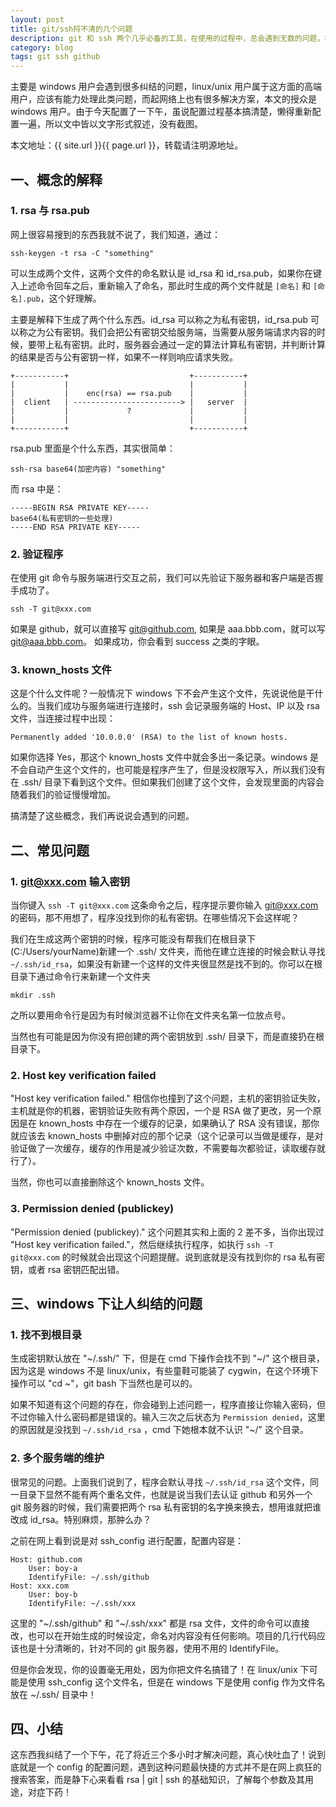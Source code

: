 ```yaml
---
layout: post
title: git/ssh捋不清的几个问题
description: git 和 ssh 两个几乎必备的工具，在使用的过程中，总会遇到无数的问题，我已经头疼了好几回了，这次要把他记录下来！
category: blog
tags: git ssh github
---
```


主要是 windows 用户会遇到很多纠结的问题，linux/unix 用户属于这方面的高端用户，应该有能力处理此类问题，而起网络上也有很多解决方案，本文的授众是 windows 用户。由于今天配置了一下午，虽说配置过程基本搞清楚，懒得重新配置一遍，所以文中皆以文字形式叙述，没有截图。

本文地址：{{ site.url }}{{ page.url }}，转载请注明源地址。

## 一、概念的解释

### 1. rsa 与 rsa.pub

网上很容易搜到的东西我就不说了，我们知道，通过：

    ssh-keygen -t rsa -C "something"

可以生成两个文件，这两个文件的命名默认是 id_rsa 和 id_rsa.pub，如果你在键入上述命令回车之后，重新输入了命名，那此时生成的两个文件就是 `[命名]` 和 `[命名].pub`，这个好理解。

主要是解释下生成了两个什么东西。id_rsa 可以称之为私有密钥，id_rsa.pub 可以称之为公有密钥。我们会把公有密钥交给服务端，当需要从服务端请求内容的时候，要带上私有密钥。此时，服务器会通过一定的算法计算私有密钥，并判断计算的结果是否与公有密钥一样，如果不一样则响应请求失败。

	+-----------+                           +-----------+
	|           |                           |           |
	|           |    enc(rsa) == rsa.pub    |           |
	|  client   | ------------------------> |   server  |
	|           |             ?             |           |
	|           |                           |           |
	+-----------+                           +-----------+

rsa.pub 里面是个什么东西，其实很简单：

	ssh-rsa base64(加密内容) "something"

而 rsa 中是：

	-----BEGIN RSA PRIVATE KEY-----
	base64(私有密钥的一些处理)
	-----END RSA PRIVATE KEY-----

### 2. 验证程序

在使用 git 命令与服务端进行交互之前，我们可以先验证下服务器和客户端是否握手成功了。

	ssh -T git@xxx.com

如果是 github，就可以直接写 git@github.com, 如果是 aaa.bbb.com，就可以写 git@aaa.bbb.com。 如果成功，你会看到 success 之类的字眼。

### 3. known_hosts 文件

这是个什么文件呢？一般情况下 windows 下不会产生这个文件，先说说他是干什么的。当我们成功与服务端进行连接时，ssh 会记录服务端的 Host、IP 以及 rsa 文件，当连接过程中出现：

	Permanently added '10.0.0.0' (RSA) to the list of known hosts.

如果你选择 Yes，那这个 known_hosts 文件中就会多出一条记录。windows 是不会自动产生这个文件的，也可能是程序产生了，但是没权限写入，所以我们没有在 .ssh/ 目录下看到这个文件。但如果我们创建了这个文件，会发现里面的内容会随着我们的验证慢慢增加。

搞清楚了这些概念，我们再说说会遇到的问题。

## 二、常见问题

### 1. git@xxx.com 输入密钥

当你键入 `ssh -T git@xxx.com` 这条命令之后，程序提示要你输入 git@xxx.com 的密码，那不用想了，程序没找到你的私有密钥。在哪些情况下会这样呢？

我们在生成这两个密钥的时候，程序可能没有帮我们在根目录下(C:/Users/yourName)新建一个 .ssh/ 文件夹，而他在建立连接的时候会默认寻找 `~/.ssh/id_rsa`，如果没有新建一个这样的文件夹很显然是找不到的。你可以在根目录下通过命令行来新建一个文件夹

	mkdir .ssh

之所以要用命令行是因为有时候浏览器不让你在文件夹名第一位放点号。

当然也有可能是因为你没有把创建的两个密钥放到 .ssh/ 目录下，而是直接扔在根目录下。

### 2. Host key verification failed

"Host key verification failed." 相信你也撞到了这个问题，主机的密钥验证失败，主机就是你的机器，密钥验证失败有两个原因，一个是 RSA 做了更改，另一个原因是在 known_hosts 中存在一个缓存的记录，如果确认了 RSA 没有错误，那你就应该去 known_hosts 中删掉对应的那个记录（这个记录可以当做是缓存，是对验证做了一次缓存，缓存的作用是减少验证次数，不需要每次都验证，读取缓存就行了）。

当然，你也可以直接删除这个 known_hosts 文件。


### 3. Permission denied (publickey)

"Permission denied (publickey)." 这个问题其实和上面的 2 差不多，当你出现过 "Host key verification failed."，然后继续执行程序，如执行 `ssh -T git@xxx.com` 的时候就会出现这个问题提醒。说到底就是没有找到你的 rsa 私有密钥，或者 rsa 密钥匹配出错。

## 三、windows 下让人纠结的问题

### 1. 找不到根目录

生成密钥默认放在 "~/.ssh/" 下，但是在 cmd 下操作会找不到 "~/" 这个根目录，因为这是 windows 不是 linux/unix，有些童鞋可能装了 cygwin，在这个环境下操作可以 "cd ~"，git bash 下当然也是可以的。

如果不知道有这个问题的存在，你会碰到上述问题一，程序直接让你输入密码，但不过你输入什么密码都是错误的。输入三次之后状态为 `Permission denied`，这里的原因就是没找到 `~/.ssh/id_rsa` ，cmd 下她根本就不认识 "~/" 这个目录。

### 2. 多个服务端的维护

很常见的问题。上面我们说到了，程序会默认寻找 `~/.ssh/id_rsa` 这个文件，同一目录下显然不能有两个重名文件，也就是说当我们去认证 github 和另外一个 git 服务器的时候，我们需要把两个 rsa 私有密钥的名字换来换去，想用谁就把谁改成 id_rsa。特别麻烦，那肿么办？

之前在网上看到说是对 ssh_config 进行配置，配置内容是：

	Host: github.com
		User: boy-a
		IdentifyFile: ~/.ssh/github
	Host: xxx.com
		User: boy-b
		IdentifyFile: ~/.ssh/xxx

这里的 "~/.ssh/github" 和 "~/.ssh/xxx" 都是 rsa 文件，文件的命令可以直接改，也可以在开始生成的时候设定，命名对内容没有任何影响。项目的几行代码应该也是十分清晰的，针对不同的 git 服务器，使用不用的 IdentifyFile。

但是你会发现，你的设置毫无用处，因为你把文件名搞错了！在 linux/unix 下可能是使用 ssh_config 这个文件名，但是在 windows 下是使用 config 作为文件名放在 ~/.ssh/ 目录中！

## 四、小结

这东西我纠结了一个下午，花了将近三个多小时才解决问题，真心快吐血了！说到底就是一个 config 的配置问题，遇到这种问题最快捷的方式并不是在网上疯狂的搜索答案，而是静下心来看看 rsa | git | ssh 的基础知识，了解每个参数及其用途，对症下药！